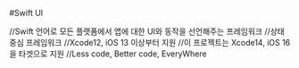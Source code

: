 #Swift UI   

//Swift 언어로 모든 플랫폼에서 앱에 대한 UI와 동작을 선언해주는 프레임워크
//상태 중심 프레임워크
//Xcode12, iOS 13 이상부터 지원
//이 프로젝트는 Xcode14, iOS 16 을 타겟으로 지원
//Less code, Better code, EveryWhere




